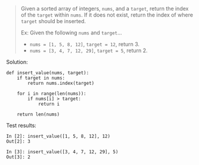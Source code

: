 > Given a sorted array of integers, `nums`, and a `target`, return the index of the `target` within `nums`. If it does not exist, return the index of where `target` should be inserted.
>
> Ex: Given the following `nums` and `target`...
> - `nums = [1, 5, 8, 12]`, `target = 12`, return 3.
> - `nums = [3, 4, 7, 12, 29]`, `target = 5`, return 2.

Solution:
```
def insert_value(nums, target):
    if target in nums:
        return nums.index(target)
    
    for i in range(len(nums)):
        if nums[i] > target:
            return i
    
    return len(nums)
```

Test results:
```
In [2]: insert_value([1, 5, 8, 12], 12)
Out[2]: 3

In [3]: insert_value([3, 4, 7, 12, 29], 5)
Out[3]: 2
```